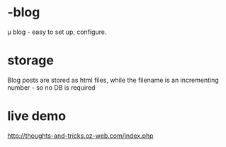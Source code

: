 # -blog
µ blog - easy to set up, configure.

# storage
Blog posts are stored as html files, while the filename is an incrementing number - so no DB is required

# live demo
http://thoughts-and-tricks.oz-web.com/index.php
